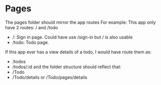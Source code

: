 # Pages

The pages folder should mirror the app routes 
For example: This app only have 2 routes: / and /todo
- /: Sign in page. Could have use /sign-in but / is also usable
- /todo: Todo page. 

If this app ever has a view details of a todo, I would have route them as: 
- /todos
- /todos/:id 
and the folder structure should reflect that: 
- /Todo 
- /Todo/details or /Todo/pages/details
